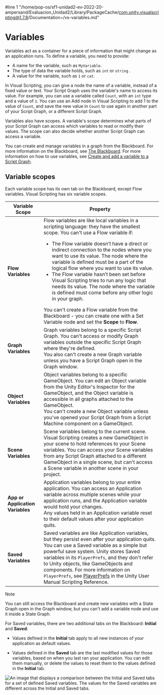 #line 1 "/home/pop-os/sf1-unidad2-ev-2022-20-ampersand/Evaluacion_Unidad2/Library/PackageCache/com.unity.visualscripting@1.7.8/Documentation~/vs-variables.md"
# Variables

Variables act as a container for a piece of information that might change as an application runs. To define a variable, you need to provide: 

- A name for the variable, such as `MyVariable`.
- The type of data the variable holds, such as `int` or `string` .
- A value for the variable, such as `1` or `cat`. 

In Visual Scripting, you can give a node the name of a variable, instead of a fixed value or text. Your Script Graph uses the variable's name to access its value. For example, you can use a variable called `Count`, with an `int` type and a value of `1`. You can use an Add node in Visual Scripting to add 1 to the value of `Count`, and save the new value in `Count` to use again in another part of your Script Graph, or a different Script Graph. 

Variables also have scopes. A variable's scope determines what parts of your Script Graph can access which variables to read or modify their values. The scope can also decide whether another Script Graph can access a variable. 

You can create and manage variables in a graph from the Blackboard. For more information on the Blackboard, see [The Blackboard](vs-interface-overview.md#the-blackboard). For more information on how to use variables, see [Create and add a variable to a Script Graph](vs-add-variable-graph.md).

## Variable scopes

Each variable scope has its own tab on the Blackboard, except Flow variables. Visual Scripting has six variable scopes. 

<table>
<thead>
<tr>
<th><strong>Variable Scope</strong></th>
<th><strong>Property</strong></th>
</tr>
</thead>
<tbody>
<tr>
<td><strong>Flow Variables</strong></td>
<td>Flow variables are like local variables in a scripting language: they have the smallest scope. You can't use a Flow variable if:<br/>
<ul>
<li>The Flow variable doesn’t have a direct or indirect connection to the nodes where you want to use its value. The node where the variable is defined must be a part of the logical flow where you want to use its value.</li>
<li>The Flow variable hasn’t been set before Visual Scripting tries to run any logic that needs its value. The node where the variable is defined must come before any other logic in your graph.</li>
</ul>
You can't create a Flow variable from the Blackboard - you can create one with a Set Variable node and set the <strong>Scope</strong> to <strong>Flow</strong>.
</td>
</tr>
<tr>
<td><strong>Graph Variables</strong></td>
<td>Graph variables belong to a specific Script Graph. You can't access or modify Graph variables outside the specific Script Graph where they're defined. <br/>You also can't create a new Graph variable unless you have a Script Graph open in the Graph window.</td>
</tr>
<tr>
<td><strong>Object Variables</strong></td>
<td>Object variables belong to a specific GameObject. You can edit an Object variable from the Unity Editor's Inspector for the GameObject, and the Object variable is accessible in all graphs attached to the GameObject. <br/>You can't create a new Object variable unless you've opened your Script Graph from a Script Machine component on a GameObject.</td>
</tr>
<tr>
<td><strong>Scene Variables</strong></td>
<td>Scene variables belong to the current scene. Visual Scripting creates a new GameObject in your scene to hold references to your Scene variables. You can access your Scene variables from any Script Graph attached to a different GameObject in a single scene, but can't access a Scene variable in another scene in your project.</td>
</tr>
<tr>
<td><strong>App or Application Variables</strong></td>
<td>Application variables belong to your entire application. You can access an Application variable across multiple scenes while your application runs, and the Application variable would hold your changes. <br/>Any values held in an Application variable reset to their default values after your application quits.</td>
</tr>
<tr>
<td><strong>Saved Variables</strong></td>
<td>Saved variables are like Application variables, but they persist even after your application quits. You can use a Saved variable as a simple but powerful save system. Unity stores Saved variables in its <code>PlayerPrefs</code>, and they don't refer to Unity objects, like GameObjects and components. For more information on <code>PlayerPrefs</code>, see <a href="https://docs.unity3d.com/ScriptReference/PlayerPrefs.html">PlayerPrefs</a> in the Unity User Manual Scripting Reference.</td>
</tr>
</tbody>
</table>

> [!NOTE]
> You can still access the Blackboard and create new variables with a State Graph open in the Graph window, but you can't add a variable node and use it inside a State Graph. 

For Saved variables, there are two additional tabs on the Blackboard: **Initial** and **Saved**: 

- Values defined in the **Initial** tab apply to all new instances of your application as default values. 

- Values defined in the **Saved** tab are the last modified values for those variables, based on when you last ran your application. You can edit them manually, or delete the values to reset them to the values defined in the **Initial** tab. 

![An image that displays a comparison between the Initial and Saved tabs for a set of defined Saved variables. The values for the Saved variables are different across the Initial and Saved tabs.](images/vs-saved-variables.png)

